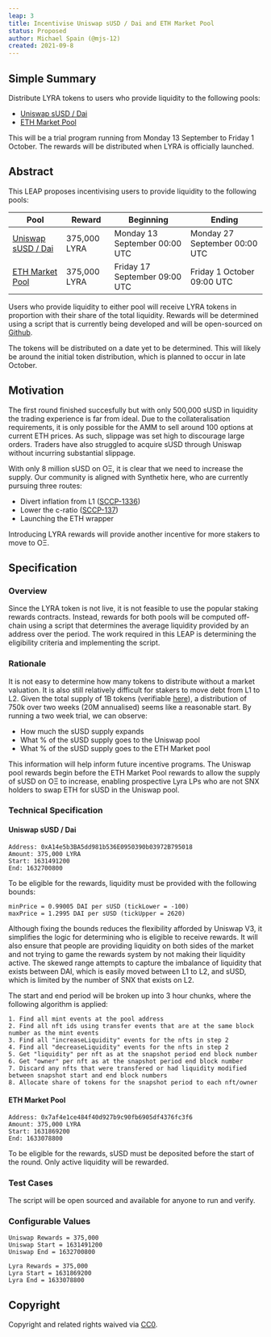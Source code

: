 ```yaml
---
leap: 3
title: Incentivise Uniswap sUSD / Dai and ETH Market Pool
status: Proposed
author: Michael Spain (@mjs-12)
created: 2021-09-8
---
```


<!--You can leave these HTML comments in your merged LEAP and delete the visible duplicate text guides, they will not appear and may be helpful to refer to if you edit it again. This is the suggested template for new LEAPs. Note that a LEAP number will be assigned by an editor. When opening a pull request to submit your LEAP, please use an abbreviated title in the filename, `leap-draft_title_abbrev.md`. The title should be 44 characters or less.-->

## Simple Summary
<!--"If you can't explain it simply, you don't understand it well enough." Simply describe the outcome the proposed changes intends to achieve. This should be non-technical and accessible to a casual community member.-->
Distribute LYRA tokens to users who provide liquidity to the following pools:
- [Uniswap sUSD / Dai](https://optimistic.etherscan.io/address/0xa14e5b3ba5dd981b536e0950390b03972b795018)
- [ETH Market Pool](https://optimistic.etherscan.io/address/0x7af4e1ce484f40d927b9c90fb6905df4376fc3f6)

This will be a trial program running from Monday 13 September to Friday 1 October. The rewards will be distributed when LYRA is officially launched.

## Abstract
<!--A short (~200 word) description of the proposed change, the abstract should clearly describe the proposed change. This is what *will* be done if the LEAP is implemented, not *why* it should be done or *how* it will be done. If the LEAP proposes deploying a new contract, write, "we propose to deploy a new contract that will do x".-->
This LEAP proposes incentivising users to provide liquidity to the following pools:

| Pool        | Reward      | Beginning | Ending |
| ----------- | ----------- | ----------- | ----------- |
| [Uniswap sUSD / Dai](https://optimistic.etherscan.io/address/0xa14e5b3ba5dd981b536e0950390b03972b795018) | 375,000 LYRA | Monday 13 September 00:00 UTC | Monday 27 September 00:00 UTC |
| [ETH Market Pool](https://optimistic.etherscan.io/address/0x7af4e1ce484f40d927b9c90fb6905df4376fc3f6)| 375,000 LYRA | Friday 17 September 09:00 UTC | Friday 1 October 09:00 UTC |

Users who provide liquidity to either pool will receive LYRA tokens in proportion with their share of the total liquidity. Rewards will be determined using a script that is currently being developed and will be open-sourced on [Github](https://github.com/lyra-finance).

The tokens will be distributed on a date yet to be determined. This will likely be around the initial token distribution, which is planned to occur in late October.

## Motivation
<!--This is the problem statement. This is the *why* of the LEAP. It should clearly explain *why* the current state of the protocol is inadequate.  It is critical that you explain *why* the change is needed, if the LEAP proposes changing how something is calculated, you must address *why* the current calculation is innaccurate or wrong. This is not the place to describe how the LEAP will address the issue!-->
The first round finished succesfully but with only 500,000 sUSD in liquidity the trading experience is far from ideal. Due to the collateralisation requirements, it is only possible for the AMM to sell around 100 options at current ETH prices. As such, slippage was set high to discourage large orders. Traders have also struggled to acquire sUSD through Uniswap without incurring substantial slippage.

With only 8 million sUSD on OΞ, it is clear that we need to increase the supply. Our community is aligned with Synthetix here, who are currently pursuing three routes:
- Divert inflation from L1 ([SCCP-1336](https://sips.synthetix.io/sccp/sccp-136))
- Lower the c-ratio ([SCCP-137](https://sips.synthetix.io/sccp/sccp-137))
- Launching the ETH wrapper

Introducing LYRA rewards will provide another incentive for more stakers to move to OΞ.

## Specification
<!--The specification should describe the syntax and semantics of any new feature, there are five sections
1. Overview
2. Rationale
3. Technical Specification
4. Test Cases
5. Configurable Values
-->

### Overview
<!--This is a high level overview of *how* the LEAP will solve the problem. The overview should clearly describe how the new feature will be implemented.-->
Since the LYRA token is not live, it is not feasible to use the popular staking rewards contracts. Instead, rewards for both pools will be computed off-chain using a script that determines the average liquidity provided by an address over the period. The work required in this LEAP is determining the eligibility criteria and implementing the script.

### Rationale
<!--This is where you explain the reasoning behind how you propose to solve the problem. Why did you propose to implement the change in this way, what were the considerations and trade-offs. The rationale fleshes out what motivated the design and why particular design decisions were made. It should describe alternate designs that were considered and related work. The rationale may also provide evidence of consensus within the community, and should discuss important objections or concerns raised during discussion.-->
It is not easy to determine how many tokens to distribute without a market valuation. It is also still relatively difficult for stakers to move debt from L1 to L2. Given the total supply of 1B tokens (verifiable [here](https://etherscan.io/token/0x01ba67aac7f75f647d94220cc98fb30fcc5105bf)), a distribution of 750k over two weeks (20M annualised) seems like a reasonable start. By running a two week trial, we can observe:
- How much the sUSD supply expands
- What % of the sUSD supply goes to the Uniswap pool
- What % of the sUSD supply goes to the ETH Market pool

This information will help inform future incentive programs. The Uniswap pool rewards begin before the ETH Market Pool rewards to allow the supply of sUSD on OΞ to increase, enabling prospective Lyra LPs who are not SNX holders to swap ETH for sUSD in the Uniswap pool.

### Technical Specification
<!--The technical specification should outline the public API of the changes proposed. That is, changes to any of the interfaces Lyra currently exposes or the creations of new ones.-->

#### Uniswap sUSD / Dai

```
Address: 0xA14e5b3BA5dd981b536E0950390b03972B795018
Amount: 375,000 LYRA
Start: 1631491200
End: 1632700800
```

To be eligible for the rewards, liquidity must be provided with the following bounds:
```
minPrice = 0.99005 DAI per sUSD (tickLower = -100)
maxPrice = 1.2995 DAI per sUSD (tickUpper = 2620)
```

Although fixing the bounds reduces the flexibility afforded by Uniswap V3, it simplifies the logic for determining who is eligible to receive rewards. It will also ensure that people are providing liquidity on both sides of the market and not trying to game the rewards system by not making their liquidity active. The skewed range attempts to capture the imbalance of liquidity that exists between DAI, which is easily moved between L1 to L2, and sUSD, which is limited by the number of SNX that exists on L2.

The start and end period will be broken up into 3 hour chunks, where the following algorithm is applied:
```
1. Find all mint events at the pool address
2. Find all nft ids using transfer events that are at the same block number as the mint events
3. Find all "increaseLiquidity" events for the nfts in step 2
4. Find all "decreaseLiquidity" events for the nfts in step 2
5. Get "liquidity" per nft as at the snapshot period end block number
6. Get "owner" per nft as at the snapshot period end block number
7. Discard any nfts that were transfered or had liquidity modified between snapshot start and end block numbers
8. Allocate share of tokens for the snapshot period to each nft/owner
```

#### ETH Market Pool

```
Address: 0x7af4e1ce484f40d927b9c90fb6905df4376fc3f6
Amount: 375,000 LYRA
Start: 1631869200
End: 1633078800
```

To be eligible for the rewards, sUSD must be deposited before the start of the round. Only active liquidity will be rewarded.

### Test Cases
<!--Test cases for an implementation are mandatory for LEAPs but can be included with the implementation..-->
The script will be open sourced and available for anyone to run and verify.

### Configurable Values
<!--Please list all values configurable under this implementation.-->
```
Uniswap Rewards = 375,000
Uniswap Start = 1631491200
Uniswap End = 1632700800

Lyra Rewards = 375,000
Lyra Start = 1631869200
Lyra End = 1633078800
```

## Copyright
Copyright and related rights waived via [CC0](https://creativecommons.org/publicdomain/zero/1.0/).
